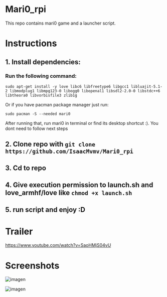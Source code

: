 # Mari0_rpi

This repo contains mari0 game and a launcher script.

# Instructions
## 1. Install dependencies:
### Run the following command:
```
sudo apt-get install -y love libc6 libfreetype6 libgcc1 libluajit-5.1-2 libmodplug1 libmpg123-0 libogg0 libopenal1 libsdl2-2.0-0 libstdc++6 libtheora0 libvorbisfile3 zlib1g
```
Or if you have pacman package manager just run:
```
sudo pacman -S --needed mari0
```
After running that, run mari0 in terminal or find its desktop shortcut :). You dont need to follow next steps

## 2. Clone repo with ```git clone https://github.com/IsaacMvmv/Mari0_rpi```
## 3. Cd to repo
## 4. Give execution permission to launch.sh and love_armhf/love like ```chmod +x launch.sh```
## 5. run script and enjoy :D

# Trailer

https://www.youtube.com/watch?v=SaoHMjS04vU

# Screenshots

![imagen](https://user-images.githubusercontent.com/67015742/119711990-6bd21500-be60-11eb-8fbb-9761ebf179c4.png)

![imagen](https://user-images.githubusercontent.com/67015742/119712093-87d5b680-be60-11eb-9507-57c5ba74adb5.png)
